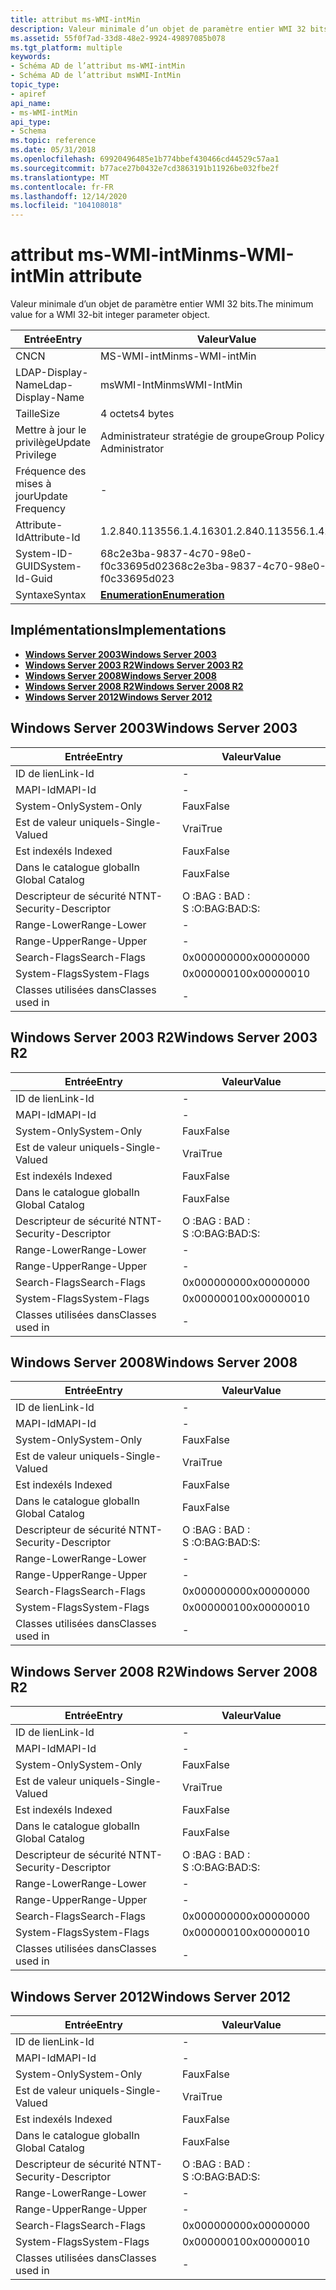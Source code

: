 ```yaml
---
title: attribut ms-WMI-intMin
description: Valeur minimale d’un objet de paramètre entier WMI 32 bits.
ms.assetid: 55f0f7ad-33d8-48e2-9924-49897085b078
ms.tgt_platform: multiple
keywords:
- Schéma AD de l’attribut ms-WMI-intMin
- Schéma AD de l’attribut msWMI-IntMin
topic_type:
- apiref
api_name:
- ms-WMI-intMin
api_type:
- Schema
ms.topic: reference
ms.date: 05/31/2018
ms.openlocfilehash: 69920496485e1b774bbef430466cd44529c57aa1
ms.sourcegitcommit: b77ace27b0432e7cd3863191b11926be032fbe2f
ms.translationtype: MT
ms.contentlocale: fr-FR
ms.lasthandoff: 12/14/2020
ms.locfileid: "104108018"
---
```

# <a name="ms-wmi-intmin-attribute"></a><span data-ttu-id="d5d1f-105">attribut ms-WMI-intMin</span><span class="sxs-lookup"><span data-stu-id="d5d1f-105">ms-WMI-intMin attribute</span></span>

<span data-ttu-id="d5d1f-106">Valeur minimale d’un objet de paramètre entier WMI 32 bits.</span><span class="sxs-lookup"><span data-stu-id="d5d1f-106">The minimum value for a WMI 32-bit integer parameter object.</span></span>



| <span data-ttu-id="d5d1f-107">Entrée</span><span class="sxs-lookup"><span data-stu-id="d5d1f-107">Entry</span></span> | <span data-ttu-id="d5d1f-108">Valeur</span><span class="sxs-lookup"><span data-stu-id="d5d1f-108">Value</span></span> |
|-------------------|--------------------------------------|
| <span data-ttu-id="d5d1f-109">CN</span><span class="sxs-lookup"><span data-stu-id="d5d1f-109">CN</span></span>                | <span data-ttu-id="d5d1f-110">MS-WMI-intMin</span><span class="sxs-lookup"><span data-stu-id="d5d1f-110">ms-WMI-intMin</span></span>                        |
| <span data-ttu-id="d5d1f-111">LDAP-Display-Name</span><span class="sxs-lookup"><span data-stu-id="d5d1f-111">Ldap-Display-Name</span></span> | <span data-ttu-id="d5d1f-112">msWMI-IntMin</span><span class="sxs-lookup"><span data-stu-id="d5d1f-112">msWMI-IntMin</span></span>                         |
| <span data-ttu-id="d5d1f-113">Taille</span><span class="sxs-lookup"><span data-stu-id="d5d1f-113">Size</span></span>              | <span data-ttu-id="d5d1f-114">4 octets</span><span class="sxs-lookup"><span data-stu-id="d5d1f-114">4 bytes</span></span>                              |
| <span data-ttu-id="d5d1f-115">Mettre à jour le privilège</span><span class="sxs-lookup"><span data-stu-id="d5d1f-115">Update Privilege</span></span>  | <span data-ttu-id="d5d1f-116">Administrateur stratégie de groupe</span><span class="sxs-lookup"><span data-stu-id="d5d1f-116">Group Policy Administrator</span></span>           |
| <span data-ttu-id="d5d1f-117">Fréquence des mises à jour</span><span class="sxs-lookup"><span data-stu-id="d5d1f-117">Update Frequency</span></span>  | \-                                   |
| <span data-ttu-id="d5d1f-118">Attribute-Id</span><span class="sxs-lookup"><span data-stu-id="d5d1f-118">Attribute-Id</span></span>      | <span data-ttu-id="d5d1f-119">1.2.840.113556.1.4.1630</span><span class="sxs-lookup"><span data-stu-id="d5d1f-119">1.2.840.113556.1.4.1630</span></span>              |
| <span data-ttu-id="d5d1f-120">System-ID-GUID</span><span class="sxs-lookup"><span data-stu-id="d5d1f-120">System-Id-Guid</span></span>    | <span data-ttu-id="d5d1f-121">68c2e3ba-9837-4c70-98e0-f0c33695d023</span><span class="sxs-lookup"><span data-stu-id="d5d1f-121">68c2e3ba-9837-4c70-98e0-f0c33695d023</span></span> |
| <span data-ttu-id="d5d1f-122">Syntaxe</span><span class="sxs-lookup"><span data-stu-id="d5d1f-122">Syntax</span></span>            | [<span data-ttu-id="d5d1f-123">**Enumeration**</span><span class="sxs-lookup"><span data-stu-id="d5d1f-123">**Enumeration**</span></span>](s-enumeration.md) |



## <a name="implementations"></a><span data-ttu-id="d5d1f-124">Implémentations</span><span class="sxs-lookup"><span data-stu-id="d5d1f-124">Implementations</span></span>

-   [<span data-ttu-id="d5d1f-125">**Windows Server 2003**</span><span class="sxs-lookup"><span data-stu-id="d5d1f-125">**Windows Server 2003**</span></span>](#windows-server-2003)
-   [<span data-ttu-id="d5d1f-126">**Windows Server 2003 R2**</span><span class="sxs-lookup"><span data-stu-id="d5d1f-126">**Windows Server 2003 R2**</span></span>](#windows-server-2003-r2)
-   [<span data-ttu-id="d5d1f-127">**Windows Server 2008**</span><span class="sxs-lookup"><span data-stu-id="d5d1f-127">**Windows Server 2008**</span></span>](#windows-server-2008)
-   [<span data-ttu-id="d5d1f-128">**Windows Server 2008 R2**</span><span class="sxs-lookup"><span data-stu-id="d5d1f-128">**Windows Server 2008 R2**</span></span>](#windows-server-2008-r2)
-   [<span data-ttu-id="d5d1f-129">**Windows Server 2012**</span><span class="sxs-lookup"><span data-stu-id="d5d1f-129">**Windows Server 2012**</span></span>](#windows-server-2012)

## <a name="windows-server-2003"></a><span data-ttu-id="d5d1f-130">Windows Server 2003</span><span class="sxs-lookup"><span data-stu-id="d5d1f-130">Windows Server 2003</span></span>



| <span data-ttu-id="d5d1f-131">Entrée</span><span class="sxs-lookup"><span data-stu-id="d5d1f-131">Entry</span></span> | <span data-ttu-id="d5d1f-132">Valeur</span><span class="sxs-lookup"><span data-stu-id="d5d1f-132">Value</span></span> |
|------------------------|--------------|
| <span data-ttu-id="d5d1f-133">ID de lien</span><span class="sxs-lookup"><span data-stu-id="d5d1f-133">Link-Id</span></span>                | \-           |
| <span data-ttu-id="d5d1f-134">MAPI-Id</span><span class="sxs-lookup"><span data-stu-id="d5d1f-134">MAPI-Id</span></span>                | \-           |
| <span data-ttu-id="d5d1f-135">System-Only</span><span class="sxs-lookup"><span data-stu-id="d5d1f-135">System-Only</span></span>            | <span data-ttu-id="d5d1f-136">Faux</span><span class="sxs-lookup"><span data-stu-id="d5d1f-136">False</span></span>        |
| <span data-ttu-id="d5d1f-137">Est de valeur unique</span><span class="sxs-lookup"><span data-stu-id="d5d1f-137">Is-Single-Valued</span></span>       | <span data-ttu-id="d5d1f-138">Vrai</span><span class="sxs-lookup"><span data-stu-id="d5d1f-138">True</span></span>         |
| <span data-ttu-id="d5d1f-139">Est indexé</span><span class="sxs-lookup"><span data-stu-id="d5d1f-139">Is Indexed</span></span>             | <span data-ttu-id="d5d1f-140">Faux</span><span class="sxs-lookup"><span data-stu-id="d5d1f-140">False</span></span>        |
| <span data-ttu-id="d5d1f-141">Dans le catalogue global</span><span class="sxs-lookup"><span data-stu-id="d5d1f-141">In Global Catalog</span></span>      | <span data-ttu-id="d5d1f-142">Faux</span><span class="sxs-lookup"><span data-stu-id="d5d1f-142">False</span></span>        |
| <span data-ttu-id="d5d1f-143">Descripteur de sécurité NT</span><span class="sxs-lookup"><span data-stu-id="d5d1f-143">NT-Security-Descriptor</span></span> | <span data-ttu-id="d5d1f-144">O :BAG : BAD : S :</span><span class="sxs-lookup"><span data-stu-id="d5d1f-144">O:BAG:BAD:S:</span></span> |
| <span data-ttu-id="d5d1f-145">Range-Lower</span><span class="sxs-lookup"><span data-stu-id="d5d1f-145">Range-Lower</span></span>            | \-           |
| <span data-ttu-id="d5d1f-146">Range-Upper</span><span class="sxs-lookup"><span data-stu-id="d5d1f-146">Range-Upper</span></span>            | \-           |
| <span data-ttu-id="d5d1f-147">Search-Flags</span><span class="sxs-lookup"><span data-stu-id="d5d1f-147">Search-Flags</span></span>           | <span data-ttu-id="d5d1f-148">0x00000000</span><span class="sxs-lookup"><span data-stu-id="d5d1f-148">0x00000000</span></span>   |
| <span data-ttu-id="d5d1f-149">System-Flags</span><span class="sxs-lookup"><span data-stu-id="d5d1f-149">System-Flags</span></span>           | <span data-ttu-id="d5d1f-150">0x00000010</span><span class="sxs-lookup"><span data-stu-id="d5d1f-150">0x00000010</span></span>   |
| <span data-ttu-id="d5d1f-151">Classes utilisées dans</span><span class="sxs-lookup"><span data-stu-id="d5d1f-151">Classes used in</span></span>        | \-           |



## <a name="windows-server-2003-r2"></a><span data-ttu-id="d5d1f-152">Windows Server 2003 R2</span><span class="sxs-lookup"><span data-stu-id="d5d1f-152">Windows Server 2003 R2</span></span>



| <span data-ttu-id="d5d1f-153">Entrée</span><span class="sxs-lookup"><span data-stu-id="d5d1f-153">Entry</span></span> | <span data-ttu-id="d5d1f-154">Valeur</span><span class="sxs-lookup"><span data-stu-id="d5d1f-154">Value</span></span> |
|------------------------|--------------|
| <span data-ttu-id="d5d1f-155">ID de lien</span><span class="sxs-lookup"><span data-stu-id="d5d1f-155">Link-Id</span></span>                | \-           |
| <span data-ttu-id="d5d1f-156">MAPI-Id</span><span class="sxs-lookup"><span data-stu-id="d5d1f-156">MAPI-Id</span></span>                | \-           |
| <span data-ttu-id="d5d1f-157">System-Only</span><span class="sxs-lookup"><span data-stu-id="d5d1f-157">System-Only</span></span>            | <span data-ttu-id="d5d1f-158">Faux</span><span class="sxs-lookup"><span data-stu-id="d5d1f-158">False</span></span>        |
| <span data-ttu-id="d5d1f-159">Est de valeur unique</span><span class="sxs-lookup"><span data-stu-id="d5d1f-159">Is-Single-Valued</span></span>       | <span data-ttu-id="d5d1f-160">Vrai</span><span class="sxs-lookup"><span data-stu-id="d5d1f-160">True</span></span>         |
| <span data-ttu-id="d5d1f-161">Est indexé</span><span class="sxs-lookup"><span data-stu-id="d5d1f-161">Is Indexed</span></span>             | <span data-ttu-id="d5d1f-162">Faux</span><span class="sxs-lookup"><span data-stu-id="d5d1f-162">False</span></span>        |
| <span data-ttu-id="d5d1f-163">Dans le catalogue global</span><span class="sxs-lookup"><span data-stu-id="d5d1f-163">In Global Catalog</span></span>      | <span data-ttu-id="d5d1f-164">Faux</span><span class="sxs-lookup"><span data-stu-id="d5d1f-164">False</span></span>        |
| <span data-ttu-id="d5d1f-165">Descripteur de sécurité NT</span><span class="sxs-lookup"><span data-stu-id="d5d1f-165">NT-Security-Descriptor</span></span> | <span data-ttu-id="d5d1f-166">O :BAG : BAD : S :</span><span class="sxs-lookup"><span data-stu-id="d5d1f-166">O:BAG:BAD:S:</span></span> |
| <span data-ttu-id="d5d1f-167">Range-Lower</span><span class="sxs-lookup"><span data-stu-id="d5d1f-167">Range-Lower</span></span>            | \-           |
| <span data-ttu-id="d5d1f-168">Range-Upper</span><span class="sxs-lookup"><span data-stu-id="d5d1f-168">Range-Upper</span></span>            | \-           |
| <span data-ttu-id="d5d1f-169">Search-Flags</span><span class="sxs-lookup"><span data-stu-id="d5d1f-169">Search-Flags</span></span>           | <span data-ttu-id="d5d1f-170">0x00000000</span><span class="sxs-lookup"><span data-stu-id="d5d1f-170">0x00000000</span></span>   |
| <span data-ttu-id="d5d1f-171">System-Flags</span><span class="sxs-lookup"><span data-stu-id="d5d1f-171">System-Flags</span></span>           | <span data-ttu-id="d5d1f-172">0x00000010</span><span class="sxs-lookup"><span data-stu-id="d5d1f-172">0x00000010</span></span>   |
| <span data-ttu-id="d5d1f-173">Classes utilisées dans</span><span class="sxs-lookup"><span data-stu-id="d5d1f-173">Classes used in</span></span>        | \-           |



## <a name="windows-server-2008"></a><span data-ttu-id="d5d1f-174">Windows Server 2008</span><span class="sxs-lookup"><span data-stu-id="d5d1f-174">Windows Server 2008</span></span>



| <span data-ttu-id="d5d1f-175">Entrée</span><span class="sxs-lookup"><span data-stu-id="d5d1f-175">Entry</span></span> | <span data-ttu-id="d5d1f-176">Valeur</span><span class="sxs-lookup"><span data-stu-id="d5d1f-176">Value</span></span> |
|------------------------|--------------|
| <span data-ttu-id="d5d1f-177">ID de lien</span><span class="sxs-lookup"><span data-stu-id="d5d1f-177">Link-Id</span></span>                | \-           |
| <span data-ttu-id="d5d1f-178">MAPI-Id</span><span class="sxs-lookup"><span data-stu-id="d5d1f-178">MAPI-Id</span></span>                | \-           |
| <span data-ttu-id="d5d1f-179">System-Only</span><span class="sxs-lookup"><span data-stu-id="d5d1f-179">System-Only</span></span>            | <span data-ttu-id="d5d1f-180">Faux</span><span class="sxs-lookup"><span data-stu-id="d5d1f-180">False</span></span>        |
| <span data-ttu-id="d5d1f-181">Est de valeur unique</span><span class="sxs-lookup"><span data-stu-id="d5d1f-181">Is-Single-Valued</span></span>       | <span data-ttu-id="d5d1f-182">Vrai</span><span class="sxs-lookup"><span data-stu-id="d5d1f-182">True</span></span>         |
| <span data-ttu-id="d5d1f-183">Est indexé</span><span class="sxs-lookup"><span data-stu-id="d5d1f-183">Is Indexed</span></span>             | <span data-ttu-id="d5d1f-184">Faux</span><span class="sxs-lookup"><span data-stu-id="d5d1f-184">False</span></span>        |
| <span data-ttu-id="d5d1f-185">Dans le catalogue global</span><span class="sxs-lookup"><span data-stu-id="d5d1f-185">In Global Catalog</span></span>      | <span data-ttu-id="d5d1f-186">Faux</span><span class="sxs-lookup"><span data-stu-id="d5d1f-186">False</span></span>        |
| <span data-ttu-id="d5d1f-187">Descripteur de sécurité NT</span><span class="sxs-lookup"><span data-stu-id="d5d1f-187">NT-Security-Descriptor</span></span> | <span data-ttu-id="d5d1f-188">O :BAG : BAD : S :</span><span class="sxs-lookup"><span data-stu-id="d5d1f-188">O:BAG:BAD:S:</span></span> |
| <span data-ttu-id="d5d1f-189">Range-Lower</span><span class="sxs-lookup"><span data-stu-id="d5d1f-189">Range-Lower</span></span>            | \-           |
| <span data-ttu-id="d5d1f-190">Range-Upper</span><span class="sxs-lookup"><span data-stu-id="d5d1f-190">Range-Upper</span></span>            | \-           |
| <span data-ttu-id="d5d1f-191">Search-Flags</span><span class="sxs-lookup"><span data-stu-id="d5d1f-191">Search-Flags</span></span>           | <span data-ttu-id="d5d1f-192">0x00000000</span><span class="sxs-lookup"><span data-stu-id="d5d1f-192">0x00000000</span></span>   |
| <span data-ttu-id="d5d1f-193">System-Flags</span><span class="sxs-lookup"><span data-stu-id="d5d1f-193">System-Flags</span></span>           | <span data-ttu-id="d5d1f-194">0x00000010</span><span class="sxs-lookup"><span data-stu-id="d5d1f-194">0x00000010</span></span>   |
| <span data-ttu-id="d5d1f-195">Classes utilisées dans</span><span class="sxs-lookup"><span data-stu-id="d5d1f-195">Classes used in</span></span>        | \-           |



## <a name="windows-server-2008-r2"></a><span data-ttu-id="d5d1f-196">Windows Server 2008 R2</span><span class="sxs-lookup"><span data-stu-id="d5d1f-196">Windows Server 2008 R2</span></span>



| <span data-ttu-id="d5d1f-197">Entrée</span><span class="sxs-lookup"><span data-stu-id="d5d1f-197">Entry</span></span> | <span data-ttu-id="d5d1f-198">Valeur</span><span class="sxs-lookup"><span data-stu-id="d5d1f-198">Value</span></span> |
|------------------------|--------------|
| <span data-ttu-id="d5d1f-199">ID de lien</span><span class="sxs-lookup"><span data-stu-id="d5d1f-199">Link-Id</span></span>                | \-           |
| <span data-ttu-id="d5d1f-200">MAPI-Id</span><span class="sxs-lookup"><span data-stu-id="d5d1f-200">MAPI-Id</span></span>                | \-           |
| <span data-ttu-id="d5d1f-201">System-Only</span><span class="sxs-lookup"><span data-stu-id="d5d1f-201">System-Only</span></span>            | <span data-ttu-id="d5d1f-202">Faux</span><span class="sxs-lookup"><span data-stu-id="d5d1f-202">False</span></span>        |
| <span data-ttu-id="d5d1f-203">Est de valeur unique</span><span class="sxs-lookup"><span data-stu-id="d5d1f-203">Is-Single-Valued</span></span>       | <span data-ttu-id="d5d1f-204">Vrai</span><span class="sxs-lookup"><span data-stu-id="d5d1f-204">True</span></span>         |
| <span data-ttu-id="d5d1f-205">Est indexé</span><span class="sxs-lookup"><span data-stu-id="d5d1f-205">Is Indexed</span></span>             | <span data-ttu-id="d5d1f-206">Faux</span><span class="sxs-lookup"><span data-stu-id="d5d1f-206">False</span></span>        |
| <span data-ttu-id="d5d1f-207">Dans le catalogue global</span><span class="sxs-lookup"><span data-stu-id="d5d1f-207">In Global Catalog</span></span>      | <span data-ttu-id="d5d1f-208">Faux</span><span class="sxs-lookup"><span data-stu-id="d5d1f-208">False</span></span>        |
| <span data-ttu-id="d5d1f-209">Descripteur de sécurité NT</span><span class="sxs-lookup"><span data-stu-id="d5d1f-209">NT-Security-Descriptor</span></span> | <span data-ttu-id="d5d1f-210">O :BAG : BAD : S :</span><span class="sxs-lookup"><span data-stu-id="d5d1f-210">O:BAG:BAD:S:</span></span> |
| <span data-ttu-id="d5d1f-211">Range-Lower</span><span class="sxs-lookup"><span data-stu-id="d5d1f-211">Range-Lower</span></span>            | \-           |
| <span data-ttu-id="d5d1f-212">Range-Upper</span><span class="sxs-lookup"><span data-stu-id="d5d1f-212">Range-Upper</span></span>            | \-           |
| <span data-ttu-id="d5d1f-213">Search-Flags</span><span class="sxs-lookup"><span data-stu-id="d5d1f-213">Search-Flags</span></span>           | <span data-ttu-id="d5d1f-214">0x00000000</span><span class="sxs-lookup"><span data-stu-id="d5d1f-214">0x00000000</span></span>   |
| <span data-ttu-id="d5d1f-215">System-Flags</span><span class="sxs-lookup"><span data-stu-id="d5d1f-215">System-Flags</span></span>           | <span data-ttu-id="d5d1f-216">0x00000010</span><span class="sxs-lookup"><span data-stu-id="d5d1f-216">0x00000010</span></span>   |
| <span data-ttu-id="d5d1f-217">Classes utilisées dans</span><span class="sxs-lookup"><span data-stu-id="d5d1f-217">Classes used in</span></span>        | \-           |



## <a name="windows-server-2012"></a><span data-ttu-id="d5d1f-218">Windows Server 2012</span><span class="sxs-lookup"><span data-stu-id="d5d1f-218">Windows Server 2012</span></span>



| <span data-ttu-id="d5d1f-219">Entrée</span><span class="sxs-lookup"><span data-stu-id="d5d1f-219">Entry</span></span> | <span data-ttu-id="d5d1f-220">Valeur</span><span class="sxs-lookup"><span data-stu-id="d5d1f-220">Value</span></span> |
|------------------------|--------------|
| <span data-ttu-id="d5d1f-221">ID de lien</span><span class="sxs-lookup"><span data-stu-id="d5d1f-221">Link-Id</span></span>                | \-           |
| <span data-ttu-id="d5d1f-222">MAPI-Id</span><span class="sxs-lookup"><span data-stu-id="d5d1f-222">MAPI-Id</span></span>                | \-           |
| <span data-ttu-id="d5d1f-223">System-Only</span><span class="sxs-lookup"><span data-stu-id="d5d1f-223">System-Only</span></span>            | <span data-ttu-id="d5d1f-224">Faux</span><span class="sxs-lookup"><span data-stu-id="d5d1f-224">False</span></span>        |
| <span data-ttu-id="d5d1f-225">Est de valeur unique</span><span class="sxs-lookup"><span data-stu-id="d5d1f-225">Is-Single-Valued</span></span>       | <span data-ttu-id="d5d1f-226">Vrai</span><span class="sxs-lookup"><span data-stu-id="d5d1f-226">True</span></span>         |
| <span data-ttu-id="d5d1f-227">Est indexé</span><span class="sxs-lookup"><span data-stu-id="d5d1f-227">Is Indexed</span></span>             | <span data-ttu-id="d5d1f-228">Faux</span><span class="sxs-lookup"><span data-stu-id="d5d1f-228">False</span></span>        |
| <span data-ttu-id="d5d1f-229">Dans le catalogue global</span><span class="sxs-lookup"><span data-stu-id="d5d1f-229">In Global Catalog</span></span>      | <span data-ttu-id="d5d1f-230">Faux</span><span class="sxs-lookup"><span data-stu-id="d5d1f-230">False</span></span>        |
| <span data-ttu-id="d5d1f-231">Descripteur de sécurité NT</span><span class="sxs-lookup"><span data-stu-id="d5d1f-231">NT-Security-Descriptor</span></span> | <span data-ttu-id="d5d1f-232">O :BAG : BAD : S :</span><span class="sxs-lookup"><span data-stu-id="d5d1f-232">O:BAG:BAD:S:</span></span> |
| <span data-ttu-id="d5d1f-233">Range-Lower</span><span class="sxs-lookup"><span data-stu-id="d5d1f-233">Range-Lower</span></span>            | \-           |
| <span data-ttu-id="d5d1f-234">Range-Upper</span><span class="sxs-lookup"><span data-stu-id="d5d1f-234">Range-Upper</span></span>            | \-           |
| <span data-ttu-id="d5d1f-235">Search-Flags</span><span class="sxs-lookup"><span data-stu-id="d5d1f-235">Search-Flags</span></span>           | <span data-ttu-id="d5d1f-236">0x00000000</span><span class="sxs-lookup"><span data-stu-id="d5d1f-236">0x00000000</span></span>   |
| <span data-ttu-id="d5d1f-237">System-Flags</span><span class="sxs-lookup"><span data-stu-id="d5d1f-237">System-Flags</span></span>           | <span data-ttu-id="d5d1f-238">0x00000010</span><span class="sxs-lookup"><span data-stu-id="d5d1f-238">0x00000010</span></span>   |
| <span data-ttu-id="d5d1f-239">Classes utilisées dans</span><span class="sxs-lookup"><span data-stu-id="d5d1f-239">Classes used in</span></span>        | \-           |



 

 




